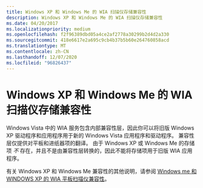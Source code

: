 ```yaml
---
title: Windows XP 和 Windows Me 的 WIA 扫描仪存储兼容性
description: Windows XP 和 Windows Me 的 WIA 扫描仪存储兼容性
ms.date: 04/20/2017
ms.localizationpriority: medium
ms.openlocfilehash: f2f96389dbd05a4ce2af2778a30299b2d4d2a330
ms.sourcegitcommit: 418e6617e2a695c9cb4b37b5b60e264760858acd
ms.translationtype: MT
ms.contentlocale: zh-CN
ms.lasthandoff: 12/07/2020
ms.locfileid: "96826437"
---
```

# <a name="wia-scanner-storage-compatibility-for-windows-xp-and-windows-me"></a>Windows XP 和 Windows Me 的 WIA 扫描仪存储兼容性


Windows Vista 中的 WIA 服务包含内部兼容性层，因此你可以将旧版 Windows XP 驱动程序和应用程序用于新的 Windows Vista 应用程序和驱动程序。 兼容性层仅提供对平板和进纸器项的翻译。 由于 Windows XP 或 Windows Me 的存储项 *不* 存在，并且不是由兼容性层转换的，因此不能将存储项用于旧版 WIA 应用程序。

有关 Windows XP 和 Windows Me 兼容性的其他说明，请参阅 [Windows me 和 WINDOWS XP 的 WIA 平板扫描仪兼容性](wia-flatbed-scanner-compatibility-for-windows-xp-and-windows-me.md)。

 

 




